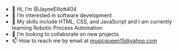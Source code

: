 - 👋 Hi, I’m @JayneElliott404
- 👀 I’m interested in software development
- 🌱 My skills include HTML, CSS, and JavaScript and I am currently learning Robotic Process Automation
- 💞️ I’m looking to collaborate on new projects
- 📫 How to reach me by email at musicqueen15@yahoo.com

<!---
JayneElliott404/JayneElliott404 is a ✨ special ✨ repository because its `README.md` (this file) appears on your GitHub profile.
You can click the Preview link to take a look at your changes.
--->
